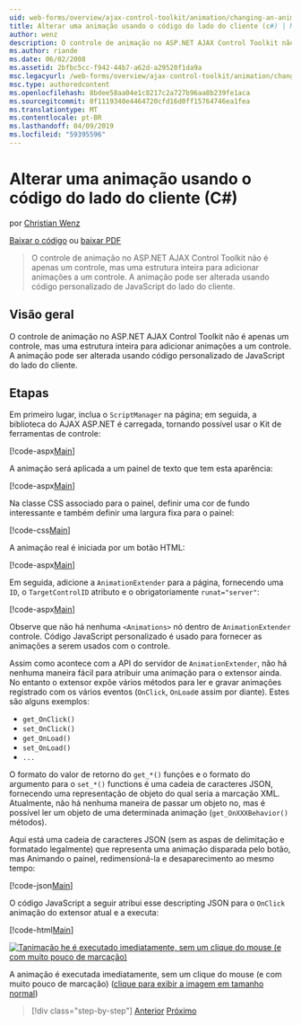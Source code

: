 ```yaml
---
uid: web-forms/overview/ajax-control-toolkit/animation/changing-an-animation-using-client-side-code-cs
title: Alterar uma animação usando o código do lado do cliente (c#) | Microsoft Docs
author: wenz
description: O controle de animação no ASP.NET AJAX Control Toolkit não é apenas um controle, mas uma estrutura inteira para adicionar animações a um controle. A animação também pode...
ms.author: riande
ms.date: 06/02/2008
ms.assetid: 2bfbc5cc-f942-44b7-a62d-a29520f1da9a
msc.legacyurl: /web-forms/overview/ajax-control-toolkit/animation/changing-an-animation-using-client-side-code-cs
msc.type: authoredcontent
ms.openlocfilehash: 8bdee58aa04e1c8217c2a727b96aa8b239fe1aca
ms.sourcegitcommit: 0f1119340e4464720cfd16d0ff15764746ea1fea
ms.translationtype: MT
ms.contentlocale: pt-BR
ms.lasthandoff: 04/09/2019
ms.locfileid: "59395596"
---
```

# <a name="changing-an-animation-using-client-side-code-c"></a>Alterar uma animação usando o código do lado do cliente (C#)

por [Christian Wenz](https://github.com/wenz)

[Baixar o código](http://download.microsoft.com/download/f/9/a/f9a26acd-8df4-4484-8a18-199e4598f411/Animation11.cs.zip) ou [baixar PDF](http://download.microsoft.com/download/6/7/1/6718d452-ff89-4d3f-a90e-c74ec2d636a3/animation11CS.pdf)

> O controle de animação no ASP.NET AJAX Control Toolkit não é apenas um controle, mas uma estrutura inteira para adicionar animações a um controle. A animação pode ser alterada usando código personalizado de JavaScript do lado do cliente.


## <a name="overview"></a>Visão geral

O controle de animação no ASP.NET AJAX Control Toolkit não é apenas um controle, mas uma estrutura inteira para adicionar animações a um controle. A animação pode ser alterada usando código personalizado de JavaScript do lado do cliente.

## <a name="steps"></a>Etapas

Em primeiro lugar, inclua o `ScriptManager` na página; em seguida, a biblioteca do AJAX ASP.NET é carregada, tornando possível usar o Kit de ferramentas de controle:

[!code-aspx[Main](changing-an-animation-using-client-side-code-cs/samples/sample1.aspx)]

A animação será aplicada a um painel de texto que tem esta aparência:

[!code-aspx[Main](changing-an-animation-using-client-side-code-cs/samples/sample2.aspx)]

Na classe CSS associado para o painel, definir uma cor de fundo interessante e também definir uma largura fixa para o painel:

[!code-css[Main](changing-an-animation-using-client-side-code-cs/samples/sample3.css)]

A animação real é iniciada por um botão HTML:

[!code-aspx[Main](changing-an-animation-using-client-side-code-cs/samples/sample4.aspx)]

Em seguida, adicione a `AnimationExtender` para a página, fornecendo uma `ID`, o `TargetControlID` atributo e o obrigatoriamente `runat="server"`:

[!code-aspx[Main](changing-an-animation-using-client-side-code-cs/samples/sample5.aspx)]

Observe que não há nenhuma `<Animations>` nó dentro de `AnimationExtender` controle. Código JavaScript personalizado é usado para fornecer as animações a serem usados com o controle.

Assim como acontece com a API do servidor de `AnimationExtender`, não há nenhuma maneira fácil para atribuir uma animação para o extensor ainda. No entanto o extensor expõe vários métodos para ler e gravar animações registrado com os vários eventos (`OnClick`, `OnLoad`e assim por diante). Estes são alguns exemplos:

- `get_OnClick()`
- `set_OnClick()`
- `get_OnLoad()`
- `set_OnLoad()`
- `...`

O formato do valor de retorno do `get_*()` funções e o formato do argumento para o `set_*()` functions é uma cadeia de caracteres JSON, fornecendo uma representação de objeto do qual seria a marcação XML. Atualmente, não há nenhuma maneira de passar um objeto no, mas é possível ler um objeto de uma determinada animação (`get_OnXXXBehavior()` métodos).

Aqui está uma cadeia de caracteres JSON (sem as aspas de delimitação e formatado legalmente) que representa uma animação disparada pelo botão, mas Animando o painel, redimensioná-la e desaparecimento ao mesmo tempo:

[!code-json[Main](changing-an-animation-using-client-side-code-cs/samples/sample6.json)]

O código JavaScript a seguir atribui esse descripting JSON para o `OnClick` animação do extensor atual e a executa:

[!code-html[Main](changing-an-animation-using-client-side-code-cs/samples/sample7.html)]


[![Tanimação he é executado imediatamente, sem um clique do mouse (e com muito pouco de marcação)](changing-an-animation-using-client-side-code-cs/_static/image2.png)](changing-an-animation-using-client-side-code-cs/_static/image1.png)

A animação é executada imediatamente, sem um clique do mouse (e com muito pouco de marcação) ([clique para exibir a imagem em tamanho normal](changing-an-animation-using-client-side-code-cs/_static/image3.png))

> [!div class="step-by-step"]
> [Anterior](executing-animations-using-client-side-code-cs.md)
> [Próximo](animating-an-updatepanel-control-cs.md)
